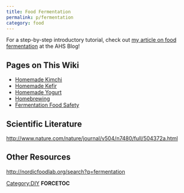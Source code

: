 ```yaml
---
title: Food Fermentation
permalink: p/fermentation
category: food
---
```


For a step-by-step introductory tutorial, check out [my article on food fermentation](http://www.andhigherstill.com/2013/05/thrift-is-beautiful-fermentation.html) at the AHS Blog!

Pages on This Wiki
------------------

-   [Homemade Kimchi](/Homemade_Kimchi "wikilink")
-   [Homemade Kefir](/Homemade_Kefir "wikilink")
-   [Homemade Yogurt](/Homemade_Yogurt "wikilink")
-   [Homebrewing](/Homebrewing "wikilink")
-   [Fermentation Food Safety](/Fermentation_Food_Safety "wikilink")

Scientific Literature
---------------------

<http://www.nature.com/nature/journal/v504/n7480/full/504372a.html>

Other Resources
---------------

<http://nordicfoodlab.org/search?q=fermentation>

[Category:DIY](/Category:DIY "wikilink") __FORCETOC__

